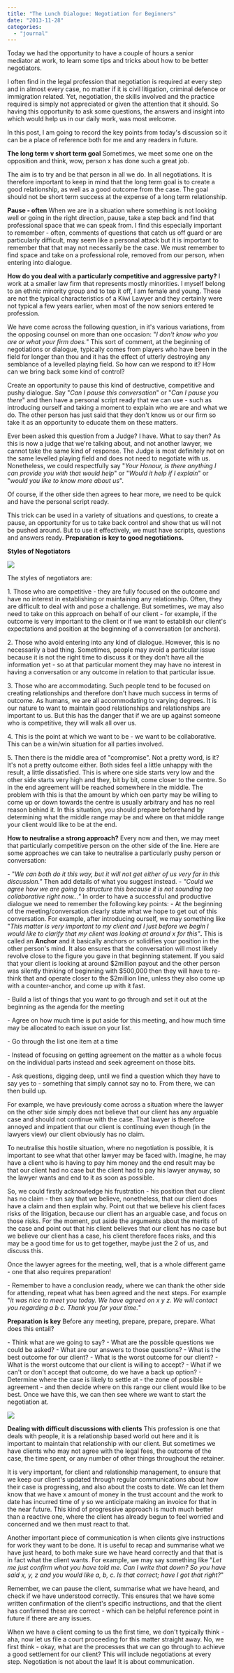 ```yaml
---
title: "The Lunch Dialogue: Negotiation for Beginners"
date: "2013-11-28"
categories: 
  - "journal"
---
```


Today we had the opportunity to have a couple of hours a senior mediator at work, to learn some tips and tricks about how to be better negotiators.

I often find in the legal profession that negotiation is required at every step and in almost every case, no matter if it is civil litigation, criminal defence or immigration related. Yet, negotiation, the skills involved and the practice required is simply not appreciated or given the attention that it should. So having this opportunity to ask some questions, the answers and insight into which would help us in our daily work, was most welcome.

In this post, I am going to record the key points from today's discussion so it can be a place of reference both for me and any readers in future.

**The long term v short term goal** Sometimes, we meet some one on the opposition and think, wow, person x has done such a great job.

The aim is to try and be that person in all we do. In all negotiations. It is therefore important to keep in mind that the long term goal is to create a good relationship, as well as a good outcome from the case. The goal should not be short term success at the expense of a long term relationship.

**Pause - often** When we are in a situation where something is not looking well or going in the right direction, pause, take a step back and find that professional space that we can speak from. I find this especially important to remember - often, comments of questions that catch us off guard or are particularly difficult, may seem like a personal attack but it is important to remember that that may not necessarily be the case. We must remember to find space and take on a professional role, removed from our person, when entering into dialogue.

**How do you deal with a particularly competitive and aggressive party?** I work at a smaller law firm that represents mostly minorities. I myself belong to an ethnic minority group and to top it off, I am female and young. These are not the typical characteristics of a Kiwi Lawyer and they certainly were not typical a few years earlier, when most of the now seniors entered te profession.

We have come across the following question, in it's various variations, from the opposing counsel on more than one occasion: "_I don't know who you are or what your firm does._" This sort of comment, at the beginning of negotiations or dialogue, typically comes from players who have been in the field for longer than thou and it has the effect of utterly destroying any semblance of a levelled playing field. So how can we respond to it? How can we bring back some kind of control?

Create an opportunity to pause this kind of destructive, competitive and pushy dialogue. Say "_Can I pause this conversation_" or "_Can I pause you there_" and then have a personal script ready that we can use - such as introducing ourself and taking a moment to explain who we are and what we do. The other person has just said that they don't know us or our firm so take it as an opportunity to educate them on these matters.

Ever been asked this question from a Judge? I have. What to say then? As this is now a judge that we're talking about, and not another lawyer, we cannot take the same kind of response. The Judge is most definitely not on the same levelled playing field and does not need to negotiate with us. Nonetheless, we could respectfully say "_Your Honour, is there anything I can provide you with that would help_" or "_Would it help if I explain_" or "_would you like to know more about us_".

Of course, if the other side then agrees to hear more, we need to be quick and have the personal script ready.

This trick can be used in a variety of situations and questions, to create a pause, an opportunity for us to take back control and show that us will not be pushed around. But to use it effectively, we must have scripts, questions and answers ready. **Preparation is key to good negotiations.** 

**Styles of Negotiators**

[![](https://shalveena.files.wordpress.com/2013/11/52cf8-negotiationsworkshop.png?w=300)](https://shalveena.files.wordpress.com/2013/11/52cf8-negotiationsworkshop.png)

The styles of negotiators are:

1\. Those who are competitive - they are fully focused on the outcome and have no interest in establishing or maintaining any relationship. Often, they are difficult to deal with and pose a challenge. But sometimes, we may also need to take on this approach on behalf of our client - for example, if the outcome is very important to the client or if we want to establish our client's expectations and position at the beginning of a conversation (or anchors).

2\. Those who avoid entering into any kind of dialogue. However, this is no necessarily a bad thing. Sometimes, people may avoid a particular issue because it is not the right time to discuss it or they don't have all the information yet - so at that particular moment they may have no interest in having a conversation or any outcome in relation to that particular issue.

3\. Those who are accommodating. Such people tend to be focused on creating relationships and therefore don't have much success in terms of outcome. As humans, we are all accommodating to varying degrees. It is our nature to want to maintain good relationships and relationships are important to us. But this has the danger that if we are up against someone who is competitive, they will walk all over us.

4\. This is the point at which we want to be - we want to be collaborative. This can be a win/win situation for all parties involved.

5\. Then there is the middle area of "compromise". Not a pretty word, is it? It's not a pretty outcome either. Both sides feel a little unhappy with the result, a little dissatisfied. This is where one side starts very low and the other side starts very high and they, bit by bit, come closer to the centre. So in the end agreement will be reached somewhere in the middle. The problem with this is that the amount by which oen party may be willing to come up or down towards the centre is usually arbitrary and has no real reason behind it. In this situation, you should prepare beforehand by determining what the middle range may be and where on that middle range your client would like to be at the end.

**How to neutralise a strong approach?** Every now and then, we may meet that particularly competitive person on the other side of the line. Here are some approaches we can take to neutralise a particularly pushy person or conversation:

\- "_We can both do it this way, but it will not get either of us very far in this discussion."_ Then add details of what you suggest instead. _\- "Could we agree how we are going to structure this because it is not sounding too collaborative right now..."_ In order to have a successful and productive dialogue we need to remember the following key points: \- At the beginning of the meeting/conversation clearly state what we hope to get out of this conversation. For example, after introducing ourself, we may something like "_This matter is very important to my client and I just before we begin I would like to clarify that my client was looking at around x for this"_**.** This is called an **Anchor** and it basically anchors or solidifies your position in the other person's mind. It also ensures that the conversation will most likely revolve close to the figure you gave in that beginning statement. If you said that your client is looking at around $2million payout and the other person was silently thinking of beginning with $500,000 then they will have to re-think that and operate closer to the $2million line, unless they also come up with a counter-anchor, and come up with it fast.

\- Build a list of things that you want to go through and set it out at the beginning as the agenda for the meeting

\- Agree on how much time is put aside for this meeting, and how much time may be allocated to each issue on your list.

\- Go through the list one item at a time

\- Instead of focusing on getting agreement on the matter as a whole focus on the individual parts instead and seek agreement on those bits.

\- Ask questions, digging deep, until we find a question which they have to say yes to - something that simply cannot say no to. From there, we can then build up.

For example, we have previously come across a situation where the lawyer on the other side simply does not believe that our client has any arguable case and should not continue with the case. That lawyer is therefore annoyed and impatient that our client is continuing even though (in the lawyers view) our client obviously has no claim.

To neutralise this hostile situation, where no negotiation is possible, it is important to see what that other lawyer may be faced with. Imagine, he may have a client who is having to pay him money and the end result may be that our client had no case but the client had to pay his lawyer anyway, so the lawyer wants and end to it as soon as possible.

So, we could firstly acknowledge his frustration - his position that our client has no claim - then say that we believe, nonetheless, that our client does have a claim and then explain why. Point out that we believe his client faces risks of the litigation, because our client has an arguable case, and focus on those risks. For the moment, put aside the arguments about the merits of the case and point out that his client believes that our client has no case but we believe our client has a case, his client therefore faces risks, and this may be a good time for us to get together, maybe just the 2 of us, and discuss this.

Once the lawyer agrees for the meeting, well, that is a whole different game - one that also requires preparation!

\- Remember to have a conclusion ready, where we can thank the other side for attending, repeat what has been agreed and the next steps. For example "_it was nice to meet you today. We have agreed on x y z. We will contact you regarding a b c. Thank you for your time._"

**Preparation is key** Before any meeting, prepare, prepare, prepare. What does this entail?

\- Think what are we going to say? - What are the possible questions we could be asked? - What are our answers to those questions? - What is the best outcome for our client? - What is the worst outcome for our client? - What is the worst outcome that our client is willing to accept? - What if we can't or don't accept that outcome, do we have a back up option? - Determine where the case is likely to settle at - the zone of possible agreement - and then decide where on this range our client would like to be best. Once we have this, we can then see where we want to start the negotiation at.

[![](https://shalveena.files.wordpress.com/2013/11/a8745-20131128negotiationsworkshop-diagram2.png?w=300)](https://shalveena.files.wordpress.com/2013/11/a8745-20131128negotiationsworkshop-diagram2.png)

**Dealing with difficult discussions with clients** This profession is one that deals with people, it is a relationship based world out here and it is important to maintain that relationship with our client. But sometimes we have clients who may not agree with the legal fees, the outcome of the case, the time spent, or any number of other things throughout the retainer.

It is very important, for client and relationship management, to ensure that we keep our client's updated through regular communications about how their case is progressing, and also about the costs to date. We can let them know that we have x amount of money in the trust account and the work to date has incurred time of y so we anticipate making an invoice for that in the near future. This kind of progressive approach is much much better than a reactive one, where the client has already begun to feel worried and concerned and we then must react to that.

Another important piece of communication is when clients give instructions for work they want to be done. It is useful to recap and summarise what we have just heard, to both make sure we have heard correctly and that that is in fact what the client wants. For example, we may say something like "_Let me just confirm what you have told me. Can I write that down? So you have said x, y, z and you would like a, b, c. Is that correct; have I got that right?_"

Remember, we can pause the client, summarise what we have heard, and check if we have understood correctly. This ensures that we have some written confirmation of the client's specific instructions, and that the client has confirmed these are correct - which can be helpful reference point in future if there are any issues.

When we have a client coming to us the first time, we don't typically think - aha, now let us file a court proceeding for this matter straight away. No, we first think - okay, what are the processes that we can go through to achieve a good settlement for our client? This will include negotiations at every step. Negotiation is not about the law! It is about communication.
